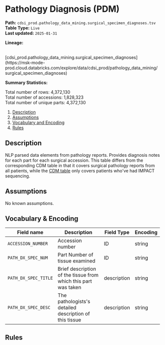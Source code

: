 # Pathology Diagnosis (PDM)

<b>Path:</b> `cdsi_prod.pathology_data_mining.surgical_specimen_diagnoses.tsv` <br/>
<b>Table Type:</b> `Live` <br/>
<b>Last updated:</b> `2025-01-31` <br/>

<b>Lineage:</b> 

<br/>
[cdsi_prod.pathology_data_mining.surgical_specimen_diagnoses](https://msk-mode-prod.cloud.databricks.com/explore/data/cdsi_prod/pathology_data_mining/surgical_specimen_diagnoses)<br/>

<b>Summary Statistics:</b>

Total number of rows: 4,372,130 <br/>
Total number of accessions: 1,828,323 <br/>
Total number of unique parts: 4,372,130 <br/>


1. [Description](#description)
2. [Assumptions](#assumptions)
3. [Vocabulary and Encoding](#vocabulary)
3. [Rules](#rules)


## Description <a name="description"></a>

NLP parsed data elements from pathology reports. Provides diagnosis notes for each part for each surgical accession.  This table differs from the corresponding CDM table in that it covers surgical pathology reports from all patients, while the [CDM table](https://github.com/msk-mind/datasheets-for-datasets/blob/main/clinical-data-mining/pathology_diagnoses.md) only covers patients who've had IMPACT sequencing.

## Assumptions <a name="assumptions"></a>

No known assumptions.


## Vocabulary & Encoding <a name="vocabulary"></a>

| **Field name** | **Description** | **Field Type** | **Encoding** |
|---|---|---|---|
| `ACCESSION_NUMBER` |  Accession number | ID | string |
| `PATH_DX_SPEC_NUM` | Part Number of tissue examined | ID | string |
| `PATH_DX_SPEC_TITLE` | Brief description of the tissue from which this part was taken | description | string |
| `PATH_DX_SPEC_DESC` | The pathologists's detailed description of this tissue| description | string |



## Rules <a name="rules"></a>



